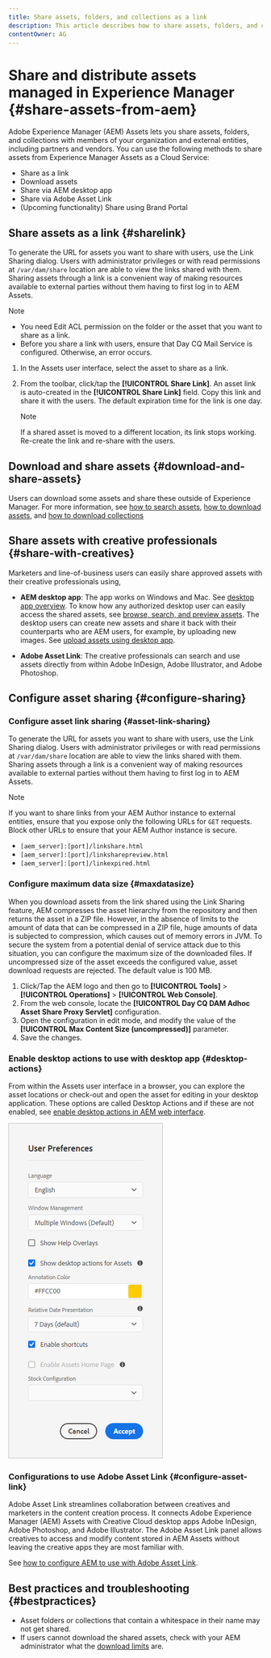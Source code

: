 ```yaml
---
title: Share assets, folders, and collections as a link
description: This article describes how to share assets, folders, and collections within Experience Manager Assets as a hyperlink.
contentOwner: AG
---
```


# Share and distribute assets managed in Experience Manager {#share-assets-from-aem}

Adobe Experience Manager (AEM) Assets lets you share assets, folders, and collections with members of your organization and external entities, including partners and vendors. You can use the following methods to share assets from Experience Manager Assets as a Cloud Service:

* Share as a link
* Download assets
* Share via AEM desktop app
* Share via Adobe Asset Link
* (Upcoming functionality) Share using Brand Portal

## Share assets as a link {#sharelink}

To generate the URL for assets you want to share with users, use the Link Sharing dialog. Users with administrator privileges or with read permissions at `/var/dam/share` location are able to view the links shared with them. Sharing assets through a link is a convenient way of making resources available to external parties without them having to first log in to AEM Assets.

>[!NOTE]
>
>* You need Edit ACL permission on the folder or the asset that you want to share as a link.
>* Before you share a link with users, ensure that Day CQ Mail Service is configured. Otherwise, an error occurs.

1. In the Assets user interface, select the asset to share as a link.
1. From the toolbar, click/tap the **[!UICONTROL Share Link]**. An asset link is auto-created in the **[!UICONTROL Share Link]** field. Copy this link and share it with the users. The default expiration time for the link is one day.

   >[!NOTE]
   >
   >If a shared asset is moved to a different location, its link stops working. Re-create the link and re-share with the users.

<!--
## Share assets as a link {#sharelink}

To generate the URL for assets you want to share with users, use the Link Sharing dialog. Users with administrator privileges or with read permissions at `/var/dam/share` location are able to view the links shared with them. Sharing assets through a link is a convenient way of making resources available to external parties without them having to first log in to AEM Assets.

>[!NOTE]
>
>* You need Edit ACL permission on the folder or the asset that you want to share as a link.
>* Before you share a link with users, ensure that Day CQ Mail Service is configured. Otherwise, an error occurs.

1. In the Assets user interface, select the asset to share as a link.
1. From the toolbar, click/tap the **[!UICONTROL Share Link]**.

   An asset link is auto-created in the **[!UICONTROL Share Link]** field. Copy this link and share it with the users. The default expiration time for the link is one day.

   Alternatively, proceed to perform steps 3-7 of this procedure to add email recipients, configure the expiration time for the link, and send it from the dialog.

   >[!NOTE]
   >
   >If a shared asset is moved to a different location, its link stops working. Re-create the link and re-share with the users.

1. From the web console, open the **[!UICONTROL Day CQ Link Externalizer]** configuration and modify the following properties in the **[!UICONTROL Domains]** field with the values mentioned against each:

    * local
    * author
    * publish

   For the local and author properties, provide the URL for the local and author instance respectively. Both local and author properties have the same value if you run a single AEM author instance. For publish, provide the URL for the publish instance.

1. In the email address box of the **[!UICONTROL Link Sharing]** dialog, type the email ID of the user you want to share the link with. You can also share the link with multiple users.

   If the user is a member of your organization, select the user's email ID from the suggested email IDs that appear in the list below the typing area. For an external user, type the complete email ID and then select it from the list.

   To enable emails to be sent out to users, configure the SMTP server details in [Day CQ Mail Service](/help/assets/configure-asset-sharing.md#configmailservice).

   >[!NOTE]
   >
   >If you enter an email ID of a user that is not a member of your organization, the words "External User" are prefixed with the email ID of the user.

1. In the **[!UICONTROL Subject]** box, enter a subject for the asset you want to share.
1. In the **[!UICONTROL Message]** box, enter an optional message.
1. In the **[!UICONTROL Expiration]** field, specify an expiration date and time for the link using the date picker. By default, the expiration date is set for a week from the date you share the link.
1. To let users download the original image along with the renditions, select **[!UICONTROL Allow download of original file]**.

   >[!NOTE]
   >
   >By default, users can only download the renditions of the asset that you share as a link.

1. Click **[!UICONTROL Share]**. A message confirms that the link is shared with the users through an email.
1. To view the shared asset, click/tap the link in the email that is sent to the user. The shared asset is displayed in the **[!UICONTROL Adobe Marketing Cloud]** page.

   To toggle to the list view, click/tap the layout icon in the toolbar.

1. To generate a preview of the asset, click/tap the shared asset. To close the preview and return to the **[!UICONTROL Marketing Cloud]** page, click/tap **[!UICONTROL Back]** in the toolbar. If you have shared a folder, click/tap **[!UICONTROL Parent Folder]** to return to the parent folder.

   >[!NOTE]
   >
   >AEM supports generating the preview of assets of these MIME types: JPG, PNG, GIF, BMP, INDD, PDF, and PPT. You can only download the assets of the other MIME types.

1. To download the shared asset, click/tap **[!UICONTROL Select]** from the toolbar, click/tap the asset, and then click/tap **[!UICONTROL Download]** from the toolbar.
1. To view the assets you shared as links, go to the Assets user interface and click/tap the GlobalNav icon. Choose **[!UICONTROL Navigation]** from the list to display the Navigation pane.
1. From the Navigation pane, choose **[!UICONTROL Shared Links]** to display a list of shared assets.
1. To un-share an asset, select it and tap/click **[!UICONTROL Unshare]** from the toolbar.

A message confirms that you unshared the asset. In addition, the entry for the asset is removed from the list.
-->

## Download and share assets {#download-and-share-assets}

Users can download some assets and share these outside of Experience Manager. For more information, see [how to search assets](/help/assets/search-assets.md), [how to download assets](/help/assets/download-assets-from-aem.md), and [how to download collections](manage-collections.md#download-a-collection)

## Share assets with creative professionals {#share-with-creatives}

Marketers and line-of-business users can easily share approved assets with their creative professionals using,

* **AEM desktop app**: The app works on Windows and Mac. See [desktop app overview](https://docs.adobe.com/content/help/en/experience-manager-desktop-app/using/introduction.html). To know how any authorized desktop user can easily access the shared assets, see [browse, search, and preview assets](https://docs.adobe.com/content/help/en/experience-manager-desktop-app/using/using.html#browse-search-preview-assets). The desktop users can create new assets and share it back with their counterparts who are AEM users, for example, by uploading new images. See [upload assets using desktop app](https://docs.adobe.com/content/help/en/experience-manager-desktop-app/using/using.html#upload-and-add-new-assets-to-aem).

* **Adobe Asset Link**: The creative professionals can search and use assets directly from within Adobe InDesign, Adobe Illustrator, and Adobe Photoshop. 

## Configure asset sharing {#configure-sharing}

### Configure asset link sharing {#asset-link-sharing}

<!-- TBD: Web Console is not there so how to configure Day CQ email service? Or is it not required now? -->

To generate the URL for assets you want to share with users, use the Link Sharing dialog. Users with administrator privileges or with read permissions at `/var/dam/share` location are able to view the links shared with them. Sharing assets through a link is a convenient way of making resources available to external parties without them having to first log in to AEM Assets.

   >[!NOTE]
   >
   >If you want to share links from your AEM Author instance to external entities, ensure that you expose only the following URLs for `GET` requests. Block other URLs to ensure that your AEM Author instance is secure.
   >* `[aem_server]:[port]/linkshare.html`
   >* `[aem_server]:[port]/linksharepreview.html`
   >* `[aem_server]:[port]/linkexpired.html`

<!--
## Configure Day CQ mail service {#configmailservice}

Before you can share assets as links, configure the email service.

1. Click or tap the AEM logo, and then navigate to **[!UICONTROL Tools]** &gt; **[!UICONTROL Operations]** &gt; **[!UICONTROL Web Console]**.
1. From the list of services, locate **[!UICONTROL Day CQ Mail Service]**.
1. Click the **[!UICONTROL Edit]** icon beside the service, and configure the following parameters for **Day CQ Mail Service]** with the details mentioned against their names:

    * SMTP server host name: email server host name
    * SMTP server port: email server port
    * SMTP user: email server user name
    * SMTP password: email server password

1. Click/tap **[!UICONTROL Save]**.
-->

### Configure maximum data size {#maxdatasize}

When you download assets from the link shared using the Link Sharing feature, AEM compresses the asset hierarchy from the repository and then returns the asset in a ZIP file. However, in the absence of limits to the amount of data that can be compressed in a ZIP file, huge amounts of data is subjected to compression, which causes out of memory errors in JVM. To secure the system from a potential denial of service attack due to this situation, you can configure the maximum size of the downloaded files. If uncompressed size of the asset exceeds the configured value, asset download requests are rejected. The default value is 100 MB.

1. Click/Tap the AEM logo and then go to **[!UICONTROL Tools]** &gt; **[!UICONTROL Operations]** &gt; **[!UICONTROL Web Console]**.
1. From the web console, locate the **[!UICONTROL Day CQ DAM Adhoc Asset Share Proxy Servlet]** configuration.
1. Open the configuration in edit mode, and modify the value of the **[!UICONTROL Max Content Size (uncompressed)]** parameter.
1. Save the changes.

<!--
Add content or link about how to configure sharing via BP, DA, AAL, etc.
-->

### Enable desktop actions to use with desktop app {#desktop-actions}

From within the Assets user interface in a browser, you can explore the asset locations or check-out and open the asset for editing in your desktop application. These options are called Desktop Actions and if these are not enabled, see [enable desktop actions in AEM web interface](https://docs.adobe.com/help/en/experience-manager-desktop-app/using/using.html#desktopactions-v2).

![Enable desktop actions to use as shortcut when working with desktop app](assets/enable_desktop_actions.png)

### Configurations to use Adobe Asset Link {#configure-asset-link}

Adobe Asset Link streamlines collaboration between creatives and marketers in the content creation process. It connects Adobe Experience Manager (AEM) Assets with Creative Cloud desktop apps Adobe InDesign, Adobe Photoshop, and Adobe Illustrator. The Adobe Asset Link panel allows creatives to access and modify content stored in AEM Assets without leaving the creative apps they are most familiar with.

See [how to configure AEM to use with Adobe Asset Link](https://helpx.adobe.com/enterprise/using/configure-aem-assets-for-asset-link.html).

## Best practices and troubleshooting {#bestpractices}

* Asset folders or collections that contain a whitespace in their name may not get shared.
* If users cannot download the shared assets, check with your AEM administrator what the [download limits](#maxdatasize) are.

<!--
* If you cannot send email with links to shared assets or if the other users cannot receive your email, check with your AEM administrator if the [email service](/help/assets/configure-asset-sharing.md#configmailservice) is configured or not. 
* If you cannot share assets using link sharing functionality, ensure that you have the appropriate permissions. See [share assets](#sharelink).
-->

<!--
Add content or link about how to share using Brand Portal when it is available on Cloud Service.
-->
